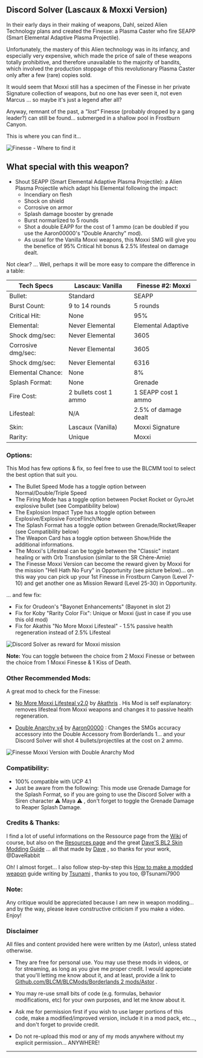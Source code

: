 ## Discord Solver (Lascaux & Moxxi Version)

In their early days in their making of weapons, Dahl, seized Alien Technology plans and created the Finesse: a Plasma Caster who fire SEAPP (Smart Elemental Adaptive Plasma Projectile). 

Unfortunately, the mastery of this Alien technology was in its infancy, and especially very expensive, which made the price of sale of these weapons totally prohibitive, and therefore unavailable to the majority of bandits, which involved the production stoppage of this revolutionary Plasma Caster only after a few (rare) copies sold.

It would seem that Moxxi still has a specimen of the Finesse in her private Signature collection of weapons, but no one has ever seen it, not even Marcus ... so maybe it's just a legend after all?

Anyway, remnant of the past, a *"lost"* Finesse (probably dropped by a gang leader?) can still be found... submerged in a shallow pool in Frostburn Canyon.

This is where you can find it... 

![Finesse - Where to find it](https://i.imgur.com/uHTxuc6.png "Don't worry guys... even if my screen capture show French text, my mods are in English")

## What special with this weapon?

- Shout SEAPP (Smart Elemental Adaptive Plasma Projectile): a Alien Plasma Projectile which adapt his Elemental following the impact:
  - Incendiary on flesh
  - Shock on shield
  - Corrosive on armor
  - Splash damage booster by grenade
  - Burst normarlized to 5 rounds  
  - Shot a double EAPP for the cost of 1 ammo (can be doubled if you use the Aaron00000's "Double Anarchy" mod).
  - As usual for the Vanilla Moxxi weapons, this Moxxi SMG will give you the benefice of 95% Critical hit bonus & 2.5% lifesteal on damage dealt.
  
Not clear? ... Well, perhaps it will be more easy to compare the difference in a table:  
   
| Tech Specs        | Lascaux: Vanilla       | Finesse #2: Moxxi     | 
| -------------     | -------------          | -------------         | 
| Bullet:           | Standard               | SEAPP                 | 
| Burst Count:      | 9 to 14 rounds         | 5 rounds              | 
| Critical Hit:     | None                   | 95%                   | 
| Elemental:        | Never Elemental        | Elemental Adaptive    | 
| Shock dmg/sec:    | Never Elemental        | 3605                  | 
| Corrosive dmg/sec:| Never Elemental        | 3605                  | 
| Shock dmg/sec:    | Never Elemental        | 6316                  |  
| Elemental Chance: | None                   | 8%                    | 
| Splash Format:    | None                   | Grenade               | 
| Fire Cost:        | 2 bullets cost 1 ammo  | 1 SEAPP cost 1 ammo   | 
| Lifesteal:        | N/A                    | 2.5% of damage dealt  | 
| Skin:             | Lascaux (Vanilla)      | Moxxi Signature       | 
| Rarity:           | Unique                 | Moxxi                 |  
 

### Options: 

This Mod has few options & fix, so feel free to use the BLCMM tool to select the best option that suit you.

- The Bullet Speed Mode has a toggle option between Normal/Double/Triple Speed
- The Firing Mode has a toggle option between Pocket Rocket or GyroJet explosive bullet (see Compatibility below)
- The Explosion Impact Type has a toggle option between Explosive/Explosive ForceFlinch/None
- The Splash Format has a toggle option between Grenade/Rocket/Reaper (see Compatibility below)
- The Weapon Card has a toggle option between Show/Hide the additional informations.
- The Moxxi's Lifesteal can be toggle between the "Classic" instant healing or with Orb Transfusion (similar to the SR Chère-Amie)
- The Finesse Moxxi Version can become the reward given by Moxxi for the mission "Hell Hath No Fury" in Opportunity (see picture below)... on this way you can pick up your 1st Finesse in Frostburn Canyon (Level 7-10) and get another one as Mission Reward (Level 25-30) in Opportunity.

... and few fix:

- Fix for Orudeon's "Bayonet Enhancements" (Bayonet in slot 2)
- Fix for Koby "Rarity Color Fix": Unique or Moxxi (just in case if you use this old mod)
- Fix for Akathis "No More Moxxi Lifesteal" - 1.5% passive health regeneration instead of 2.5% Lifesteal
  
![Discord Solver as reward for Moxxi mission](https://i.imgur.com/8JPt8ap.png "Don't worry guys... even if my screen capture show French text, my mods are in English") 

**Note:** You can toggle between the choice from 2 Moxxi Finesse or between the choice from 1 Moxxi Finesse & 1 Kiss of Death. 

### Other Recommended Mods:

A great mod to check for the Finesse:

- [No More Moxxi Lifesteal v2.0](https://github.com/BLCM/BLCMods/blob/master/Borderlands%202%20mods/Akathris/NoMoreMoxxiLifestealv2.0.txt) by [Akathris](https://github.com/BLCM/BLCMods/tree/master/Borderlands%202%20mods/Akathris) . His Mod is self explanatory: removes lifesteal from Moxxi weapons and changes it to passive health regeneration.

- [Double Anarchy v4](https://github.com/BLCM/BLCMods/blob/master/Borderlands%202%20mods/Aaron0000/Weapon-Item%20Parts%20and%20Accessories/DoubleAnarchyv4.txt) by [Aaron00000](https://github.com/BLCM/BLCMods/tree/master/Borderlands%202%20mods/Aaron0000) : Changes the SMGs accuracy accessory into the Double Accessory from Borderlands 1... and your Discord Solver will shot 4 bullets/projectiles at the cost on 2 ammo.

![Finesse Moxxi Version with Double Anarchy Mod](https://i.imgur.com/fkJRAqD.png "Don't worry guys... even if my screen capture show French text, my mods are in English")

### Compatibility:

- 100% compatible with UCP 4.1
- Just be aware from the following: This mode use Grenade Damage for the Splash Format, so if you are going to use the Discord Solver with a Siren character :warning: Maya :warning: , don't forget to toggle the Grenade Damage to Reaper Splash Damage.
  
### Credits & Thanks:

I find a lot of useful informations on the Ressource page from the [Wiki](https://github.com/BLCM/BLCMods/wiki) of course, but also on the [Resources page](https://github.com/BLCM/BLCMods/tree/af3b2d17629ab3f7f7a5f7bb68b489c5e13b0498/Borderlands%202%20mods/Dave/Resources) and the great [Dave'S BL2 Skin Modding Guide](https://cdn.rawgit.com/BLCM/BLCMods/bb1933f7/Borderlands%202%20mods/Dave/DAVE%27S%20BL2%20SKIN%20MODDING%20GUIDE.pdf) ... all that made by [Dave](https://github.com/BLCM/BLCMods/tree/af3b2d17629ab3f7f7a5f7bb68b489c5e13b0498/Borderlands%202%20mods/Dave) , so thanks for your work, @DaveRabbit 

Oh! I almost forget... I also follow step-by-step this [How to make a modded weapon](https://github.com/BLCM/BLCMods/blob/master/Borderlands%202%20mods/Tsunami-s%20Guns%20Cannons%20And%20Flamethrowers/(((How%20to%20make%20a%20modded%20weapon))).txt) guide writing by [Tsunami](https://github.com/BLCM/BLCMods/tree/master/Borderlands%202%20mods/Tsunami-s%20Guns%20Cannons%20And%20Flamethrowers) , thanks to you too, @Tsunami7900  

### Note: 

Any critique would be appreciated because I am new in weapon modding... and by the way, please leave constructive criticism if you make a video. 
Enjoy!

### Disclaimer

All files and content provided here were written by me (Astor), unless stated otherwise.

- They are free for personal use. You may use these mods in videos, or for streaming, as long as you give me proper credit. I would appreciate that you'll letting me know about it, and at least, provide a link to [Github.com/BLCM/BLCMods/Borderlands 2 mods/Astor](https://github.com/BLCM/BLCMods/tree/master/Borderlands%202%20mods/Astor) .

- You may re-use small bits of code (e.g. formulas, behavior modifications, etc) for your own purposes, and let me know about it. 

- Ask me for permission first if you wish to use larger portions of this code, make a modified/improved version, include it in a mod pack, etc..., and don't forget to provide credit.

- Do not re-upload this mod or any of my mods anywhere without my explicit permission... ANYWHERE!

* * * * *
